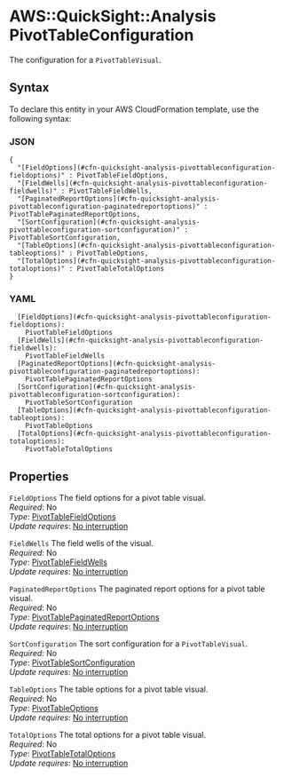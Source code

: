 # AWS::QuickSight::Analysis PivotTableConfiguration<a name="aws-properties-quicksight-analysis-pivottableconfiguration"></a>

The configuration for a `PivotTableVisual`\.

## Syntax<a name="aws-properties-quicksight-analysis-pivottableconfiguration-syntax"></a>

To declare this entity in your AWS CloudFormation template, use the following syntax:

### JSON<a name="aws-properties-quicksight-analysis-pivottableconfiguration-syntax.json"></a>

```
{
  "[FieldOptions](#cfn-quicksight-analysis-pivottableconfiguration-fieldoptions)" : PivotTableFieldOptions,
  "[FieldWells](#cfn-quicksight-analysis-pivottableconfiguration-fieldwells)" : PivotTableFieldWells,
  "[PaginatedReportOptions](#cfn-quicksight-analysis-pivottableconfiguration-paginatedreportoptions)" : PivotTablePaginatedReportOptions,
  "[SortConfiguration](#cfn-quicksight-analysis-pivottableconfiguration-sortconfiguration)" : PivotTableSortConfiguration,
  "[TableOptions](#cfn-quicksight-analysis-pivottableconfiguration-tableoptions)" : PivotTableOptions,
  "[TotalOptions](#cfn-quicksight-analysis-pivottableconfiguration-totaloptions)" : PivotTableTotalOptions
}
```

### YAML<a name="aws-properties-quicksight-analysis-pivottableconfiguration-syntax.yaml"></a>

```
  [FieldOptions](#cfn-quicksight-analysis-pivottableconfiguration-fieldoptions):
    PivotTableFieldOptions
  [FieldWells](#cfn-quicksight-analysis-pivottableconfiguration-fieldwells):
    PivotTableFieldWells
  [PaginatedReportOptions](#cfn-quicksight-analysis-pivottableconfiguration-paginatedreportoptions):
    PivotTablePaginatedReportOptions
  [SortConfiguration](#cfn-quicksight-analysis-pivottableconfiguration-sortconfiguration):
    PivotTableSortConfiguration
  [TableOptions](#cfn-quicksight-analysis-pivottableconfiguration-tableoptions):
    PivotTableOptions
  [TotalOptions](#cfn-quicksight-analysis-pivottableconfiguration-totaloptions):
    PivotTableTotalOptions
```

## Properties<a name="aws-properties-quicksight-analysis-pivottableconfiguration-properties"></a>

`FieldOptions` <a name="cfn-quicksight-analysis-pivottableconfiguration-fieldoptions"></a>
The field options for a pivot table visual\.  
_Required_: No  
_Type_: [PivotTableFieldOptions](aws-properties-quicksight-analysis-pivottablefieldoptions.md)  
_Update requires_: [No interruption](https://docs.aws.amazon.com/AWSCloudFormation/latest/UserGuide/using-cfn-updating-stacks-update-behaviors.html#update-no-interrupt)

`FieldWells` <a name="cfn-quicksight-analysis-pivottableconfiguration-fieldwells"></a>
The field wells of the visual\.  
_Required_: No  
_Type_: [PivotTableFieldWells](aws-properties-quicksight-analysis-pivottablefieldwells.md)  
_Update requires_: [No interruption](https://docs.aws.amazon.com/AWSCloudFormation/latest/UserGuide/using-cfn-updating-stacks-update-behaviors.html#update-no-interrupt)

`PaginatedReportOptions` <a name="cfn-quicksight-analysis-pivottableconfiguration-paginatedreportoptions"></a>
The paginated report options for a pivot table visual\.  
_Required_: No  
_Type_: [PivotTablePaginatedReportOptions](aws-properties-quicksight-analysis-pivottablepaginatedreportoptions.md)  
_Update requires_: [No interruption](https://docs.aws.amazon.com/AWSCloudFormation/latest/UserGuide/using-cfn-updating-stacks-update-behaviors.html#update-no-interrupt)

`SortConfiguration` <a name="cfn-quicksight-analysis-pivottableconfiguration-sortconfiguration"></a>
The sort configuration for a `PivotTableVisual`\.  
_Required_: No  
_Type_: [PivotTableSortConfiguration](aws-properties-quicksight-analysis-pivottablesortconfiguration.md)  
_Update requires_: [No interruption](https://docs.aws.amazon.com/AWSCloudFormation/latest/UserGuide/using-cfn-updating-stacks-update-behaviors.html#update-no-interrupt)

`TableOptions` <a name="cfn-quicksight-analysis-pivottableconfiguration-tableoptions"></a>
The table options for a pivot table visual\.  
_Required_: No  
_Type_: [PivotTableOptions](aws-properties-quicksight-analysis-pivottableoptions.md)  
_Update requires_: [No interruption](https://docs.aws.amazon.com/AWSCloudFormation/latest/UserGuide/using-cfn-updating-stacks-update-behaviors.html#update-no-interrupt)

`TotalOptions` <a name="cfn-quicksight-analysis-pivottableconfiguration-totaloptions"></a>
The total options for a pivot table visual\.  
_Required_: No  
_Type_: [PivotTableTotalOptions](aws-properties-quicksight-analysis-pivottabletotaloptions.md)  
_Update requires_: [No interruption](https://docs.aws.amazon.com/AWSCloudFormation/latest/UserGuide/using-cfn-updating-stacks-update-behaviors.html#update-no-interrupt)
